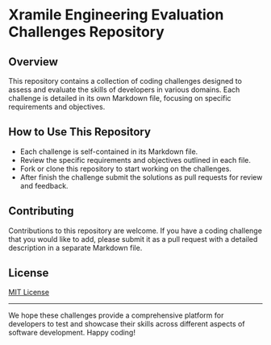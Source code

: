 # Xramile Engineering Evaluation Challenges Repository

## Overview

This repository contains a collection of coding challenges designed to assess and evaluate the skills of developers in various domains. Each challenge is detailed in its own Markdown file, focusing on specific requirements and objectives.

## How to Use This Repository

- Each challenge is self-contained in its Markdown file.
- Review the specific requirements and objectives outlined in each file.
- Fork or clone this repository to start working on the challenges.
- After finish the challenge submit the solutions as pull requests for review and feedback.

## Contributing

Contributions to this repository are welcome. If you have a coding challenge that you would like to add, please submit it as a pull request with a detailed description in a separate Markdown file.

## License

[MIT License](LICENSE)

---

We hope these challenges provide a comprehensive platform for developers to test and showcase their skills across different aspects of software development. Happy coding!
